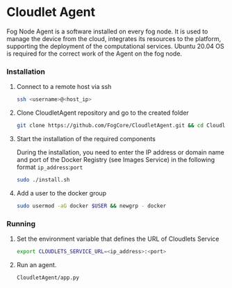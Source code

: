 # Cloudlet Agent

Fog Node Agent is a software installed on every fog node. It is used to manage the device from the cloud, integrates its resources to the platform, supporting the deployment of the computational services. Ubuntu 20.04 OS is required for the correct work of the Agent on the fog node.



### Installation

1. Connect to a remote host via ssh

   ```bash
   ssh <username>@<host_ip>
   ```
   
2. Clone CloudletAgent repository and go to the created folder

   ```bash
   git clone https://github.com/FogCore/CloudletAgent.git && cd CloudletAgent
   ```
   
3. Start the installation of the required components

   During the installation, you need to enter the IP address or domain name and port of the Docker Registry (see Images Service) in the following format `ip_address`:`port`

   ```bash
   sudo ./install.sh
   ```
   
4. Add a user to the docker group

   ```bash
   sudo usermod -aG docker $USER && newgrp - docker
   ```



### Running

1. Set the environment variable that defines the URL of Cloudlets Service

   ```bash
   export CLOUDLETS_SERVICE_URL=<ip_address>:<port>
   ```
   
2. Run an agent.

   ```bash
   CloudletAgent/app.py
   ```
